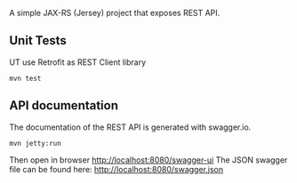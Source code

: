 A simple JAX-RS (Jersey) project that exposes REST API.

## Unit Tests
UT use Retrofit as REST Client library
```maven
mvn test
```

## API documentation
The documentation of the REST API is generated with swagger.io.

```maven
mvn jetty:run
```

Then open in browser
[http://localhost:8080/swagger-ui](http://localhost:8080/swagger-ui/#!/activity/createActivity)
The JSON swagger file can be found here:
[http://localhost:8080/swagger.json](http://localhost:8080/swagger.json)